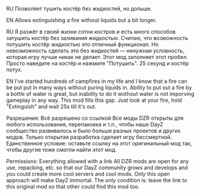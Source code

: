 RU
Позволяет тушить костёр без жидкостей, но дольше.

EN
Allows extinguishing a fire without liquids but a bit longer.

RU
Я разжёг в своей жизни сотни костров и есть много способов затушить костёр без заливания жидкостью.
Считаю, что возможность потушить костёр жидкостью это отличный функционал.
Но невозможность сделать это без жидкостей — ненужная условность, которая игру лучше никак не делает.
Этот мод заполняет этот пробел. Просто наведите на костёр и нажмите "Потушить". 25 секунд и костёр потух.

EN
I've started hundreds of campfires in my life and I know that a fire can be put put in many ways without puring liquids in.
Ability to put out a fire by a bottle of water is great, but inability to do it wothout water is not imporving gameplay in any way.
This mod fills this gap. Just look at your fire, hold "Extinguish" and wait 25s till it's out.


Разрешения: Всё разрешено со ссылкой
Все моды DZR открыты для любого использования, перепаковка и т.п., чтобы наше DayZ сообщество развивалось и было больше разных проектов и других модов. Только открытая разработка сделает игру бессмертной.
Единственное условие: оставьте ссылку на этот оригинальный мод так, чтобы другие тоже смогли найти этот мод.

Permissions: Everything allowed with a link
All DZR mods are open for any use, repacking, etc. so that our DayZ community grows and develops and you could create more cool servers and cool mods. Only this open approach will make DayZ immortal.
The only condition is: leave the link to this original mod so that other could find this mod too.
